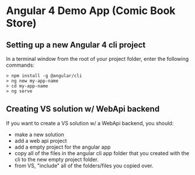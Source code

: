 # Angular 4 Demo App (Comic Book Store)

## Setting up a new Angular 4 cli project
In a terminal window from the root of your project folder, enter the following commands: 
```
> npm install -g @angular/cli
> ng new my-app-name
> cd my-app-name
> ng serve
```

## Creating VS solution w/ WebApi backend 
If you want to create a VS solution w/ a WebApi backend, 
you should:
- make a new solution
- add a web api project 
- add a empty project for the angular app
- copy all of the files in the angular cli app folder that you created with the cli to the new empty project folder. 
- from VS, "include" all of the folders/files you copied over. 